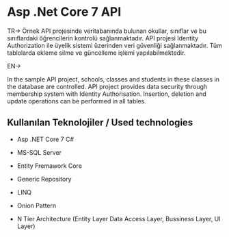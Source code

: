 # Asp .Net Core 7 API

TR->
Örnek API projesinde veritabanında bulunan okullar, sınıflar ve bu sınıflardaki öğrencilerin kontrolü sağlanmaktadır. API projesi Identity Authorization ile üyelik sistemi üzerinden veri güvenliği sağlanmaktadır. Tüm tablolarda ekleme silme ve güncelleme işlemi yapılabilmektedir.

EN->

In the sample API project, schools, classes and students in these classes in the database are controlled. API project provides data security through membership system with Identity Authorisation. Insertion, deletion and update operations can be performed in all tables.
## Kullanılan Teknolojiler / Used technologies

- Asp .NET Core 7 C#

- MS-SQL Server

- Entity Fremawork Core

- Generic Repository

- LINQ

- Onion Pattern

- N Tier Architecture (Entity Layer Data Access Layer, Bussiness Layer, UI Layer)
